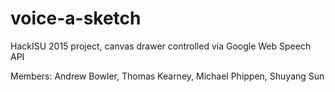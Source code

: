 # voice-a-sketch
HackISU 2015 project, canvas drawer controlled via Google Web Speech API

Members: Andrew Bowler, Thomas Kearney, Michael Phippen, Shuyang Sun
